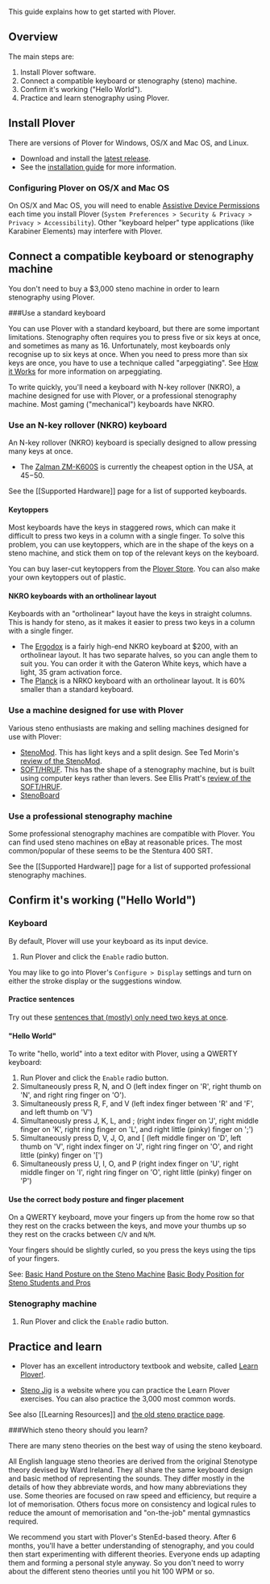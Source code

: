 This guide explains how to get started with Plover.

## Overview

The main steps are:

1. Install Plover software.
1. Connect a compatible keyboard or stenography (steno) machine.
1. Confirm it's working ("Hello World").
1. Practice and learn stenography using Plover. 

## Install Plover

There are versions of Plover for Windows, OS/X and Mac OS, and Linux. 

* Download and install the [latest release](https://github.com/openstenoproject/plover/releases/latest). 
* See the [installation guide](https://github.com/openstenoproject/plover/wiki/Installation-Guide#installation) for more information.

### Configuring Plover on OS/X and Mac OS

On OS/X and Mac OS, you will need to enable [Assistive Device Permissions](https://support.apple.com/en-ca/HT202866) each time you install Plover (`System Preferences > Security & Privacy > Privacy > Accessibility`). Other "keyboard helper" type applications (like Karabiner Elements) may interfere with Plover. 

## Connect a compatible keyboard or stenography machine

You don't need to buy a $3,000 steno machine in order to learn stenography using Plover. 

###Use a standard keyboard

You can use Plover with a standard keyboard, but there are some important limitations. 
Stenography often requires you to press five or six keys at once, and sometimes as many as 16. Unfortunately, most keyboards only recognise up to six keys at once. When you need to press more than six keys are once, you have to use a technique called "arpeggiating". See [How it Works](http://qwertysteno.com/Basics/HowItWorks.php) for more information on arpeggiating.

To write quickly, you'll need a keyboard with N-key rollover (NKRO), a machine designed for use with Plover, or a professional stenography machine. Most gaming ("mechanical") keyboards have NKRO.

### Use an N-key rollover (NKRO) keyboard

An N-key rollover (NKRO) keyboard is specially designed to allow pressing many keys at once. 

* The [Zalman ZM-K600S](https://www.amazon.com/Zalman-Unlimited-Multi-Key-keyboard-ZM-K600S/dp/B0196J3IPE) is currently the cheapest option in the USA, at $45-$50.

See the [[Supported Hardware]] page for a list of supported keyboards. 

#### Keytoppers

Most keyboards have the keys in staggered rows, which can make it difficult to press two keys in a column with a single finger. To solve this problem, you can use keytoppers, which are in the shape of the keys on a steno machine, and stick them on top of the relevant keys on the keyboard.  

You can buy laser-cut keytoppers from the [Plover Store](http://plover.deco-craft.com/). You can also make your own keytoppers out of plastic. 

#### NKRO keyboards with an ortholinear layout

Keyboards with an "ortholinear" layout have the keys in straight columns. This is handy for steno, as it makes it easier to press two keys in a column with a single finger. 

* The [Ergodox](https://ergodox-ez.com/) is a fairly high-end NKRO keyboard at $200, with an ortholinear layout. It has two separate halves, so you can angle them to suit you. You can order it with the Gateron White keys, which have a light, 35 gram activation force.
* The [Planck](http://olkb.com/planck/) is a NRKO keyboard with an ortholinear layout. It is 60% smaller than a standard keyboard.

### Use a machine designed for use with Plover

Various steno enthusiasts are making and selling machines designed for use with Plover:

* [StenoMod](http://stenomod.blogspot.com/). This has light keys and a split design. See Ted Morin's [review of the StenoMod](http://www.teds.space/2016/10/stenomod-affordable-steno-machine.html).
* [SOFT/HRUF](https://softhruf.love/). This has the shape of a stenography machine, but is built using computer keys rather than levers. See Ellis Pratt's [review of the SOFT/HRUF](https://groups.google.com/d/msg/ploversteno/iraOYarRbdg/tlHeagOQGQAJ).
* [StenoBoard](http://stenoboard.com/)

### Use a professional stenography machine
 
Some professional stenography machines are compatible with Plover. You can find used steno machines on eBay at reasonable prices. The most common/popular of these seems to be the Stentura 400 SRT.

See the [[Supported Hardware]] page for a list of supported professional stenography machines. 

## Confirm it's working ("Hello World")

### Keyboard

By default, Plover will use your keyboard as its input device. 

1. Run Plover and click the `Enable` radio button. 
 
You may like to go into Plover's `Configure > Display` settings and turn on either the stroke display or the suggestions window.

#### Practice sentences

Try out these [sentences that (mostly) only need two keys at once](https://joshuagrams.github.io/steno-jig/two-key).

#### "Hello World"

To write "hello, world" into a text editor with Plover, using a QWERTY keyboard:

1. Run Plover and click the `Enable` radio button.
1. Simultaneously press R, N, and O (left index finger on 'R', right thumb on 'N', and right ring finger on 'O'). 
1. Simultaneously press R, F, and V (left index finger between 'R' and 'F', and left thumb on 'V')
1. Simultaneously press J, K, L, and ; (right index finger on 'J', right middle finger on 'K', right ring finger on 'L', and right little (pinky) finger on ';')
1. Simultaneously press D, V, J, O, and [ (left middle finger on 'D', left thumb on 'V', right index finger on 'J', right ring finger on 'O', and right little (pinky) finger on '[')
1. Simultaneously press U, I, O, and P (right index finger on 'U', right middle finger on 'I', right ring finger on 'O', right little (pinky) finger on 'P')

#### Use the correct body posture and finger placement

On a QWERTY keyboard, move your fingers up from the home row so that they rest on the cracks between the keys, and move your thumbs up so they rest on the cracks between `C`/`V` and `N`/`M`. 

Your fingers should be slightly curled, so you press the keys using the tips of your fingers. 

See:
[Basic Hand Posture on the Steno Machine](https://www.youtube.com/watch?v=YfHNPW6EnHo)
[Basic Body Position for Steno Students and Pros](https://www.youtube.com/watch?v=s_zyxgQvNEU)

### Stenography machine

1. Run Plover and click the `Enable` radio button. 

## Practice and learn

* Plover has an excellent introductory textbook and website, called [Learn Plover!](https://sites.google.com/site/ploverdoc/home).

* [Steno Jig](https://joshuagrams.github.io/steno-jig/) is a website where you can practice the Learn Plover exercises. You can also practice the 3,000 most common words.  

See also [[Learning Resources]] and [the old steno practice page](http://stenoknight.com/wiki/Practice).

###Which steno theory should you learn?

There are many steno theories on the best way of using the steno keyboard. 

All English language steno theories are derived from the original Stenotype theory devised by Ward Ireland. They all share the same keyboard design and basic method of representing the sounds. They differ mostly in the details of how they abbreviate words, and how many abbreviations they use. Some theories are focused on raw speed and efficiency, but require a lot of memorisation. Others focus more on consistency and logical rules to reduce the amount of memorisation and "on-the-job" mental gymnastics required.  

We recommend you start with Plover's StenEd-based theory. After 6 months, you'll have a better understanding of stenography, and you could then start experimenting with different theories. Everyone ends up adapting them and forming a personal style anyway. So you don't need to worry about the different steno theories until you hit 100 WPM or so. 